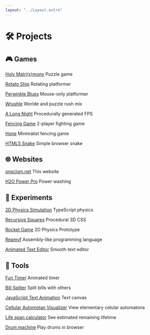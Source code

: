 ```yaml
---
layout: "../Layout.astro"
---
```


# 🛠️ Projects

## 🎮 Games

[Holy Matri(x)mony](https://cegexe.itch.io/holymatrixmony) Puzzle game

[Rotato Ship](https://cegexe.itch.io/rotato-ship) Rotating platformer

[Perwinkle Blues](https://cegexe.itch.io/periwinkle-blues) Mouse-only platformer

[Wrushle](https://wordle-rush.vercel.app/) Worlde and puzzle rush mix

[A Long Night](https://austinmerrick.itch.io/a-long-night) Procedurally
generated FPS

[Fencing Game](https://onsclom.github.io/fencing-game/) 2-player fighting game

[Hone](https://hone.onsclom.net/) Minimalist fencing game

[HTML5 Snake](https://onsclom.github.io/html5-snake/) Simple browser snake

## 🌐 Websites

[onsclom.net](/) This website

[H2O Power Pro](https://github.com/onsclom/h2o-power-pro) Power washing

## 🧪 Experiments

[2D Physics Simulation](https://ts-physics.vercel.app/) TypeScript physics

[Recursive Squares](https://recursive-squares.vercel.app/) Procedural 3D CSS

[Rocket Game](https://rocket-game.vercel.app/) 2D Physics Prototype

[Reamyf](https://onsclom.github.io/reamyf/) Assembly-like programming language

[Animated Text Editor](https://canvas-text-editor.vercel.app) Smooth text editor

## 🧰 Tools

[Fun Timer](https://fun-timer.vercel.app/) Animated timer

[Bill Spliter](https://bill-splitter.onsclom.net/) Split bills with others

[JavaScript Text Animation](https://onsclom.github.io/animated-text-framework/)
Text canvas

[Cellular Automotan Visualizer](https://onsclom.github.io/automaton-visualizer/)
View elementary celular automatons

[Life span calculator](https://age.vercel.app/) See estimated remaining lifetime

[Drum machine](https://svelte-drum-machine.vercel.app) Play drums in browser
